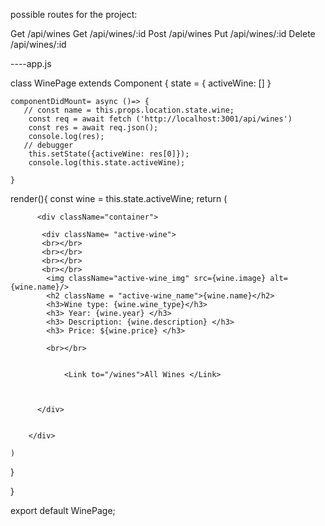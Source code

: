 possible routes for the project:

Get /api/wines
Get /api/wines/:id
Post /api/wines
Put /api/wines/:id
Delete /api/wines/:id


<Wines  /> ----app.js

class WinePage extends Component {
    state = {
        activeWine: []
    }

    componentDidMount= async ()=> {
       // const name = this.props.location.state.wine;
        const req = await fetch ('http://localhost:3001/api/wines')
        const res = await req.json();
        console.log(res);
       // debugger
        this.setState({activeWine: res[0]});
        console.log(this.state.activeWine);
      
    }
   render(){
       const wine = this.state.activeWine;
    return (
        
            
            
          <div className="container">
         
           <div className= "active-wine">
           <br></br>
           <br></br>
           <br></br>
           <br></br>
            <img className="active-wine_img" src={wine.image} alt={wine.name}/>
            <h2 className = "active-wine_name">{wine.name}</h2>
            <h3>Wine type: {wine.wine_type}</h3>
            <h3> Year: {wine.year} </h3>
            <h3> Description: {wine.description} </h3>
            <h3> Price: ${wine.price} </h3>

            <br></br>
            
                
                <Link to="/wines">All Wines </Link>

            
           
          </div>
         
          
        </div>

    )

  }

}



  export default WinePage;